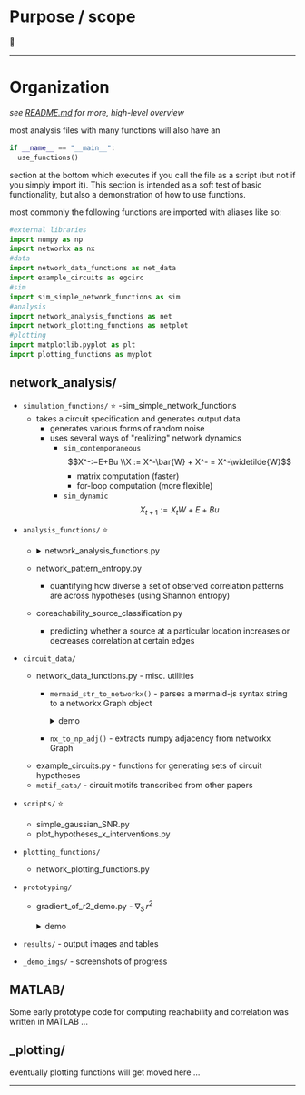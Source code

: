 # Purpose / scope

🚧

----
# Organization
*see [README.md](../README.md) for more, high-level overview*

most analysis files with many functions will also have an 
```python 
if __name__ == "__main__":
  use_functions()
```
section at the bottom which executes if you call the file as a script (but not if you simply import it). This section is intended as a soft test of basic functionality, but also a demonstration of how to use functions.


most commonly the following functions are imported with aliases like so:
```python
#external libraries
import numpy as np
import networkx as nx
#data
import network_data_functions as net_data
import example_circuits as egcirc
#sim
import sim_simple_network_functions as sim
#analysis
import network_analysis_functions as net
import network_plotting_functions as netplot
#plotting
import matplotlib.pyplot as plt
import plotting_functions as myplot
```

## network_analysis/

- `simulation_functions/`  :star:
  <!-- - <details><summary>sim_simple_network_functions.py</summary> -->
  -sim_simple_network_functions
    - takes a circuit specification and generates output data
      - generates various forms of random noise
      - uses several ways of "realizing" network dynamics 
        - `sim_contemporaneous`
        $$X^-:=E+Bu  \\X := X^-\bar{W} + X^- = X^-\widetilde{W}$$
          - matrix computation (faster)
          - for-loop computation (more flexible)
        - `sim_dynamic`
        $$X_{t+1} := X_t W + E + Bu$$
  
</details>

- `analysis_functions/` :star:
  - <details><summary>network_analysis_functions.py</summary>
  
    - sever_inputs()
    - reachability_weight()
    - reachability() [binary]
    - closed_loop_reachability()
    - correlation_matrix_from_reachability()
      - correlation_from_reachability()
    </details>

  - network_pattern_entropy.py
    - quantifying how diverse a set of observed correlation patterns are across hypotheses (using Shannon entropy)
  - coreachability_source_classification.py
    - predicting whether a source at a particular location increases or decreases correlation at certain edges

- `circuit_data/`
  - network_data_functions.py - misc. utilities
    - `mermaid_str_to_networkx()` - parses a mermaid-js syntax string to a networkx Graph object
      <details><summary>demo</summary>  
      
      ![](network_analysis/_demo_imgs/mermaid_parser_demo.png) </details>
    - `nx_to_np_adj()` - extracts numpy adjacency from networkx Graph
  - example_circuits.py - functions for generating sets of circuit hypotheses
  - `motif_data/` - circuit motifs transcribed from other papers

  
- `scripts/` :star:
  - simple_gaussian_SNR.py
  - plot_hypotheses_x_interventions.py
  
- `plotting_functions/`
    - network_plotting_functions.py
    
- `prototyping/`
    - gradient_of_r2_demo.py - $\nabla_S \,{r^2}$
      <details><summary>demo</summary>  
      
      ![](network_analysis/_demo_imgs/correlation_reachability_gradient_results.png) </details>
      
  
  
- `results/` - output images and tables 
- `_demo_imgs/` - screenshots of progress
  
## MATLAB/
Some early prototype code for computing reachability and correlation was written in MATLAB ... 

## _plotting/
eventually plotting functions will get moved here ...

----
